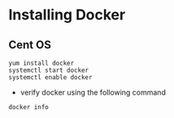 # Installing Docker

## Cent OS

```
yum install docker
systemctl start docker
systemctl enable docker
```

- verify docker using the following command

```
docker info
```

#